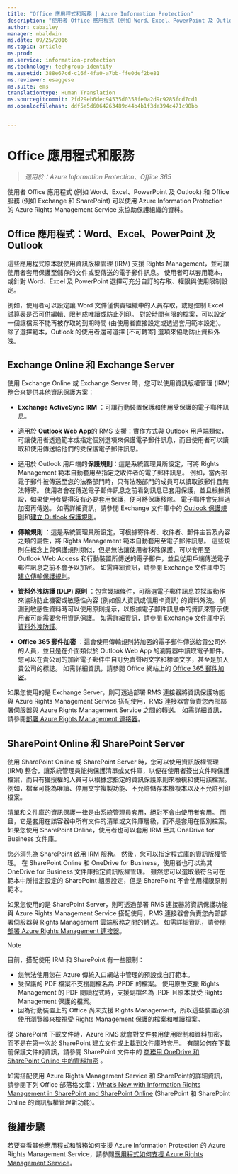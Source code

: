 ```yaml
---
title: "Office 應用程式和服務 | Azure Information Protection"
description: "使用者 Office 應用程式 (例如 Word、Excel、PowerPoint 及 Outlook) 和 Office 服務 (例如 Exchange 和 SharePoint) 如何使用 Azure Rights Management Service 來協助保護組織的資料。"
author: cabailey
manager: mbaldwin
ms.date: 09/25/2016
ms.topic: article
ms.prod: 
ms.service: information-protection
ms.technology: techgroup-identity
ms.assetid: 388e67cd-c16f-4fa0-a7bb-ffe0def2be81
ms.reviewer: esaggese
ms.suite: ems
translationtype: Human Translation
ms.sourcegitcommit: 2fd29eb6dec94535d0358fe0a2d9c9285fcd7cd1
ms.openlocfilehash: ddf5e5d6064263489d44b4b1f3de394c471c90bb


---
```



# Office 應用程式和服務

>*適用於︰Azure Information Protection、Office 365*

使用者 Office 應用程式 (例如 Word、Excel、PowerPoint 及 Outlook) 和 Office 服務 (例如 Exchange 和 SharePoint) 可以使用 Azure Information Protection 的 Azure Rights Management Service 來協助保護組織的資料。

## Office 應用程式：Word、Excel、PowerPoint 及 Outlook
這些應用程式原本就使用資訊版權管理 (IRM) 支援 Rights Management，並可讓使用者套用保護至儲存的文件或要傳送的電子郵件訊息。 使用者可以套用範本，或針對 Word、Excel 及 PowerPoint 選擇可充分自訂的存取、權限與使用限制設定。 

例如，使用者可以設定讓 Word 文件僅供貴組織中的人員存取，或是控制 Excel 試算表是否可供編輯、限制成唯讀或防止列印。 對於時間有限的檔案，可以設定一個讓檔案不能再被存取的到期時間 (由使用者直接設定或透過套用範本設定)。 除了選擇範本，Outlook 的使用者還可選擇 [不可轉寄] 選項來協助防止資料外洩。

## Exchange Online 和 Exchange Server
使用 Exchange Online 或 Exchange Server 時，您可以使用資訊版權管理 (IRM) 整合來提供其他資訊保護方案：

-   **Exchange ActiveSync IRM** ：可讓行動裝置保護和使用受保護的電子郵件訊息。

-   適用於 **Outlook Web App**的 RMS 支援：實作方式與 Outlook 用戶端類似，可讓使用者透過範本或指定個別選項來保護電子郵件訊息，而且使用者可以讀取和使用傳送給他們的受保護電子郵件訊息。

-   適用於 Outlook 用戶端的**保護規則**：這是系統管理員所設定，可將 Rights Management 範本自動套用至指定之收件者的電子郵件訊息。 例如，當內部電子郵件被傳送至您的法務部門時，只有法務部門的成員可以讀取該郵件且無法轉寄。 使用者會在傳送電子郵件訊息之前看到訊息已套用保護，並且根據預設，如果使用者覺得沒有必要套用保護，便可將保護移除。 電子郵件會先經過加密再傳送。 如需詳細資訊，請參閱 Exchange 文件庫中的 [Outlook 保護規則](https://technet.microsoft.com/library/dd638178%28v=exchg.150%29.aspx)和[建立 Outlook 保護規則](https://technet.microsoft.com/library/dd638196%28v=exchg.150%29.aspx)。

-   **傳輸規則** ：這是系統管理員所設定，可根據寄件者、收件者、郵件主旨及內容之類的屬性，將 Rights Management 範本自動套用至電子郵件訊息。 這些規則在概念上與保護規則類似，但是無法讓使用者移除保護、可以套用至 Outlook Web Access 和行動裝置所傳送的電子郵件，並且從用戶端傳送電子郵件訊息之前不會予以加密。 如需詳細資訊，請參閱 Exchange 文件庫中的[建立傳輸保護規則](https://technet.microsoft.com/library/dd302432.aspx)。

-   **資料外洩防護 (DLP) 原則** ：包含幾組條件，可篩選電子郵件訊息並採取動作來協助防止機密或敏感性內容 (例如個人資訊或信用卡資訊) 的資料外洩。 偵測到敏感性資料時可以使用原則提示，以根據電子郵件訊息中的資訊來警示使用者可能需要套用資訊保護。 如需詳細資訊，請參閱 Exchange 文件庫中的[資料外洩防護](https://technet.microsoft.com/library/jj150527%28v=exchg.150%29.aspx)。

-   **Office 365 郵件加密** ：這會使用傳輸規則將加密的電子郵件傳送給貴公司外的人員，並且是在介面類似於 Outlook Web App 的瀏覽器中讀取電子郵件。 您可以在貴公司的加密電子郵件中自訂免責聲明文字和標頭文字，甚至是加入貴公司的標誌。 如需詳細資訊，請參閱 Office 網站上的 [Office 365 郵件加密](https://office.microsoft.com/o365-message-encryption-FX104179182.aspx)。

如果您使用的是 Exchange Server，則可透過部署 RMS 連接器將資訊保護功能與 Azure Rights Management Service 搭配使用，RMS 連接器會負責您內部部署伺服器與 Azure Rights Management Service 之間的轉送。 如需詳細資訊，請參閱[部署 Azure Rights Management 連接器](../deploy-use/deploy-rms-connector.md)。

## SharePoint Online 和 SharePoint Server
使用 SharePoint Online 或 SharePoint Server 時，您可以使用資訊版權管理 (IRM) 整合，讓系統管理員能夠保護清單或文件庫，以便在使用者簽出文件時保護檔案，而只有獲授權的人員可以根據您指定的資訊保護原則來檢視和使用該檔案。 例如，檔案可能為唯讀、停用文字複製功能、不允許儲存本機複本以及不允許列印檔案。

清單和文件庫的資訊保護一律是由系統管理員套用，絕對不會由使用者套用。 而且，它是套用在該容器中所有文件的清單或文件庫層級，而不是套用在個別檔案。  如果您使用 SharePoint Online，使用者也可以套用 IRM 至其 OneDrive for Business 文件庫。

您必須先為 SharePoint 啟用 IRM 服務。 然後，您可以指定程式庫的資訊版權管理。 在 SharePoint Online 和 OneDrive for Business，使用者也可以為其 OneDrive for Business 文件庫指定資訊版權管理。 雖然您可以選取最符合可在範本中所指定設定的 SharePoint 組態設定，但是 SharePoint 不會使用權限原則範本。

如果您使用的是 SharePoint Server，則可透過部署 RMS 連接器將資訊保護功能與 Azure Rights Management Service 搭配使用，RMS 連接器會負責您內部部署伺服器與 Rights Management 雲端服務之間的轉送。 如需詳細資訊，請參閱[部署 Azure Rights Management 連接器](../deploy-use/deploy-rms-connector.md)。

> [!NOTE]
> 目前，搭配使用 IRM 和 SharePoint 有一些限制：
> 
> -   您無法使用您在 Azure 傳統入口網站中管理的預設或自訂範本。
> -   受保護的 PDF 檔案不支援副檔名為 .PPDF 的檔案。 使用原生支援 Rights Management 的 PDF 閱讀程式時，支援副檔名為 .PDF 且原本就受 Rights Management 保護的檔案。
> -   因為行動裝置上的 Office 尚未支援 Rights Management，所以這些裝置必須使用瀏覽器來檢視受 Rights Management 保護的檔案和唯讀檔案。

從 SharePoint 下載文件時，Azure RMS 就會對文件套用使用限制和資料加密，而不是在第一次於 SharePoint 建立文件或上載到文件庫時套用。 有關如何在下載前保護文件的資訊，請參閱 SharePoint 文件中的 [商務用 OneDrive 和 SharePoint Online 中的資料加密](https://technet.microsoft.com/library/dn905447.aspx) 。

如需搭配使用 Azure Rights Management Service 和 SharePoint的詳細資訊，請參閱下列 Office 部落格文章：[What’s New with Information Rights Management in SharePoint and SharePoint Online](http://blogs.office.com/2012/11/09/whats-new-with-information-rights-management-in-sharepoint-and-sharepoint-online/) (SharePoint 和 SharePoint Online 的資訊版權管理新功能)。

## 後續步驟

若要查看其他應用程式和服務如何支援 Azure Information Protection 的 Azure Rights Management Service，請參閱[應用程式如何支援 Azure Rights Management Service](applications-support.md)。


<!--HONumber=Sep16_HO4-->


